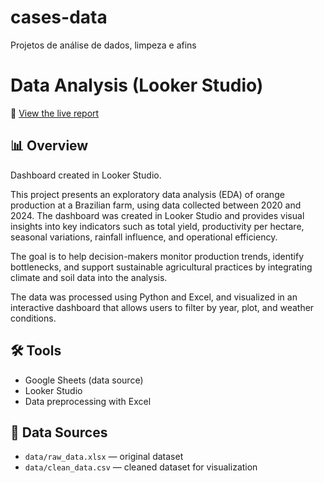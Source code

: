 # cases-data
Projetos de análise de dados, limpeza e afins

# Data Analysis (Looker Studio)

🔗 [View the live report](https://lookerstudio.google.com/reporting/c3336c6c-36eb-4201-a942-43f27903b90a)

## 📊 Overview
Dashboard created in Looker Studio.

This project presents an exploratory data analysis (EDA) of orange production at a Brazilian farm, using data collected between 2020 and 2024. The dashboard was created in Looker Studio and provides visual insights into key indicators such as total yield, productivity per hectare, seasonal variations, rainfall influence, and operational efficiency.

The goal is to help decision-makers monitor production trends, identify bottlenecks, and support sustainable agricultural practices by integrating climate and soil data into the analysis.

The data was processed using Python and Excel, and visualized in an interactive dashboard that allows users to filter by year, plot, and weather conditions.



## 🛠️ Tools
- Google Sheets (data source)
- Looker Studio
- Data preprocessing with Excel

## 📁 Data Sources
- `data/raw_data.xlsx` — original dataset
- `data/clean_data.csv` — cleaned dataset for visualization
